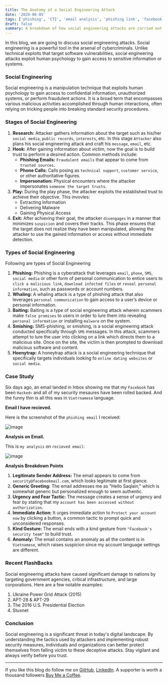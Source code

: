 ```yaml
---
title: The Anatomy of a Social Engineering Attack
date: '2024-06-05'
tags: ['phishing', 'CTI', 'email analysis', 'phishing link', 'facebook', 'hack', 'social engineering', 'real world']
draft: false
summary: A breakdown of how social engineering attacks are carried out, from the initial research phase to the execution and exit strategies.
---
```


In this blog, we are going to discuss social engineering attacks. Social engineering is a powerful tool in the arsenal of cybercriminals. Unlike technical exploits that target software vulnerabilities, social engineering attacks exploit human psychology to gain access to sensitive information or systems. 

### Social Engineering
Social engineering is a manipulation technique that exploits human psychology to gain access to confidential information, unauthorized systems, or perform fraudulent actions. It is a broad term that encompasses various malicious activities accomplished through human interactions, often relying on tricking people into breaking standard security procedures.

### Stages of Social Engineering
1. **Research:** Attacker gathers information about the target such as his/her `social media`, `public records`, `interests`, etc. In this stage `Attacker` also plans his social engineering attack and craft his `message`, `email`, etc.
2. **Hook:** After gaining information about victim, now the goal is to build trust to perform a desired action. Common methods include:
   - **Phishing Emails:** `Fraudulent emails` that appear to come from `trusted sources`.
   - **Phone Calls:** Calls posing as `technical support`, `customer service`, or other authoritative figures.
   - **Impersonation:** Physical encounters where the attacker impersonates `someone the target trusts`.
3. **Play:** During the play phase, the attacker exploits the established trust to achieve their objective. This invovles:
   - Extracting Information
   - Delivering Malware
   - Gaining Physical Access
4. **Exit:** After achieving their goal, the attacker `disengages` in a manner that minimizes `suspicion` and covers their tracks. This phase ensures that the target does not realize they have been manipulated, allowing the attacker to use the gained information or access without immediate detection.


### Types of Social Engineering
Following are types of Social Engineering
1. **Phishing:** Phishing is a cyberattack that leverages `email`, `phone`, `SMS`, `social media` or other form of personal communication to entice users to `click a malicious link`, `download infected files` or `reveal personal information`, such as passwords or account numbers.
2. **Whaling:** A whaling attack is a type of phishing attack that also leverages `personal communication` to  gain access to a user’s device or personal information.
3. **Baiting:** Baiting is a type of social engineering attack wherein scammers make `false promises` to users in order to lure them into revealing `personal information` or installing `malware` on the system.
4. **Smishing:** SMS-phishing, or smishing, is a social engineering attack conducted specifically through `SMS` messages. In this attack, scammers attempt to lure the user into clicking on a link which directs them to a malicious site. Once on the site, the victim is then prompted to download malicious software and content.
5. **Hoenytrap:** A honeytrap attack is a social engineering technique that specifically targets individuals looking fo `online dating websites` or `social media`.

### Case Study
Six days ago, an email landed in Inbox showing me that my `Facebook` has been `Hacked💀` and all of my security mesaures have been rolled backed. And the funny thin is all this was in `Vietrnamese` language. 

**Email I have recieved.**

Here is the screenshot of the `phishing email` I received:

![image](https://github.com/dx7er/portfolio/assets/79792270/dd0fae1d-9b52-4857-863b-6799d4920062)


**Analysis on Email.**

This is `my analysis` on `recieved email`:

![image](https://github.com/dx7er/portfolio/assets/79792270/392438ac-091a-4d4b-8237-8c09568f99f3)

**Analysis Breakdown Points**
1. **Legitimate Sender Address:** The email appears to come from `security@facebookmail.com`, which looks legitimate at first glance.
2. **Generic Greeting:** The email addresses me as "Hello Saqlain," which is somewhat generic but personalized enough to seem authentic.
3. **Urgency and Fear Tactic:** The message creates a sense of urgency and fear by stating that my `account has been accessed without authorization`.
4. **Immediate Action:** It urges immediate action to `Protect your account now` by clicking a button, a common tactic to prompt quick and unconsidered responses.
5. **Kind Gesture:** The email ends with a kind gesture from `"Facebook's security team"` to build trust.
6. **Anomaly:** The email contains an anomaly as all the content is in `Vietnamese`, which raises suspicion since my account language settings are different.


### Recent FlashBacks

Social engineering attacks have caused significant damage to nations by targeting government agencies, critical infrastructure, and large corporations. Here are a few notable examples:

1. Ukraine Power Grid Attack (2015)
2. APT-28 & APT-29
3. The 2016 U.S. Presidential Election
4. Stuxnet

### Conclusion

Social engineering is a significant threat in today's digital landscape. By understanding the tactics used by attackers and implementing robust security measures, individuals and organizations can better protect themselves from falling victim to these deceptive attacks. Stay vigilant and always verify before you trust.

--- 

If you like this blog do follow me on [GitHub](https://github.com/dx7er), [LinkedIn](https://www.linkedin.com/in/naqvio7/). A supporter is worth a thousand followers [Buy Me a Coffee](https://www.buymeacoffee.com/dx73r).
